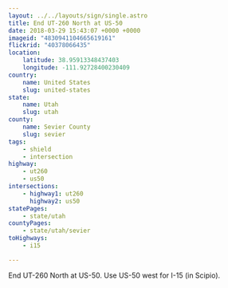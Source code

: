 ```yaml
---
layout: ../../layouts/sign/single.astro
title: End UT-260 North at US-50
date: 2018-03-29 15:43:07 +0000 +0000
imageid: "4830941104665619161"
flickrid: "40378066435"
location:
    latitude: 38.95913348437403
    longitude: -111.92728400230409
country:
    name: United States
    slug: united-states
state:
    name: Utah
    slug: utah
county:
    name: Sevier County
    slug: sevier
tags:
    - shield
    - intersection
highway:
    - ut260
    - us50
intersections:
    - highway1: ut260
      highway2: us50
statePages:
    - state/utah
countyPages:
    - state/utah/sevier
toHighways:
    - i15

---
```

End UT-260 North at US-50.  Use US-50 west for I-15 (in Scipio).